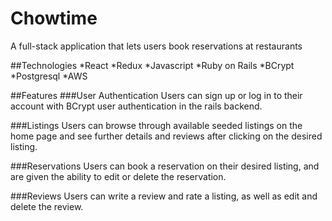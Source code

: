 # Chowtime

A full-stack application that lets users book reservations at restaurants 

##Technologies
*React
*Redux
*Javascript
*Ruby on Rails
*BCrypt
*Postgresql
*AWS

##Features 
###User Authentication
Users can sign up or log in to their account with BCrypt user authentication in the rails backend.

###Listings
Users can browse through available seeded listings on the home page and see further details and reviews after clicking on the desired listing.

###Reservations
Users can book a reservation on their desired listing, and are given the ability to edit or delete the reservation.

###Reviews
Users can write a review and rate a listing, as well as edit and delete the review.


